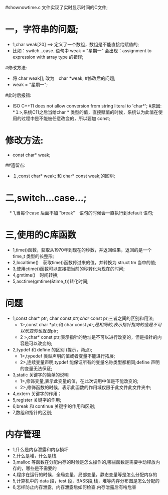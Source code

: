 #shownowtime.c 文件实现了实时显示时间的C文件;
# 一，字符串的问题;
 * 1,char weak[20] ==> 定义了一个数组，数组是不能直接给赋值的;
 * 比如：switch...case..语句中 weak = "星期一" 会出现：assignment to expression with array type 的错误;

#修改方法:
 * 将 char weak[]; 改为　char *weak;
#修改后的问题;
 * weak = "星期一";

#此时后报错:
 * ISO C++11 does not allow conversion from string literal to 'char*';
#原因:
 *１>,系统C11之后当给char * 类型的值，直接赋值的时候，系统认为此值在使用的过程中是不能被任意改变的，所以要加 const;
# 修改方法:
 * const char* weak;

##遗留点:
* １,const char* weak; 和 char* const weak;的区别;

# 二,switch...case...;
　* 1,当每个case 后面不加 "break"　语句的时候会一直执行到default 语句;

# 三,使用的C库函数
  * 1,time()函数，获取从1970年到现在的秒数，并返回结果，返回的是一个 time_t 类型的长整形;
  * 2,localtime()　获取time()函数传过来的值，并转换为 struct tm 当中的值;
  * 3,使用ctime()函数可以直接把当前的秒转化为现在的时间;
  * 4,gmtime()　时间转换;
  * 5,asctime(gmtime(&time_t))转化时间;


# 问题
 * 1,const char* ptr; char const *ptr;char* const pr;三者之间的区别和用法;
    * 1>,const char *ptr;和 char const *ptr;是相同的,表示指针指向的值是不可以改变的也就是*ptr;
    * 2 >,char* const ptr;表示指针的地址是不可以进行改变的，但是指针的内容是可以改变的;
 * 2,typdef 和 define 的区别 (提示，两点);
    * 1>,typedef 类型声明的值或者变量不能进行拓展;
    * 2>,连续变量声明,typdef 能保证所有的变量名称类型都相同;define 声明的变量无法保证;
 * 3,static 关键字的简单的说明
    * 1>,修饰变量,表示此变量的值，在此次调用中值是不能改变的;
    * 2>,修饰函数的时候，表示此函数的作用域仅限于此文件此文件夹中;
 * 4,extern 关键字的作用；
 * 5,register 关键字的作用;
 * 6,break 和 continue 关键字的作用和区别;
 * 7,数组和指针的区别;

# 内存管理
 * 1,什么是内存泄露和内存损坏
 * 2,什么是堆，什么是栈.
 * 3,malloc 等函数在分配内存的时候是怎么操作的,哪些函数是需要手动释放内存的，哪些是不需要的
 * 4,程序在运行的时候，全局变量，局部变量，静态变量等是怎么分配内存的
 * 5,计算机中的 data 段，test 段，BASS段,栈，堆等内存分布图是怎么分配的
 * 6,怎样防止内存泄露，内存泄露后如何检查,内存泄露后有啥危害
